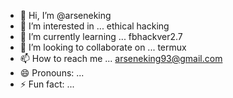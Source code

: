 - 👋 Hi, I’m @arseneking
- 👀 I’m interested in ... ethical hacking
- 🌱 I’m currently learning ... fbhackver2.7
- 💞️ I’m looking to collaborate on ... termux
- 📫 How to reach me ... arseneking93@gmail.com
- 😄 Pronouns: ...
- ⚡ Fun fact: ...

<!---
arseneking/arseneking is a ✨ special ✨ repository because its `README.md` (this file) appears on your GitHub profile.
You can click the Preview link to take a look at your changes.
--->
